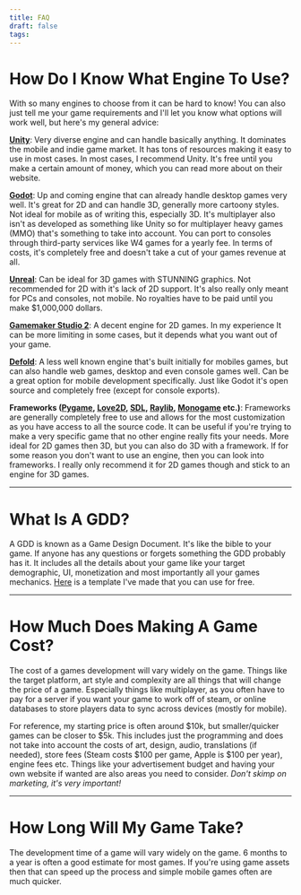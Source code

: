 ```yaml
---
title: FAQ
draft: false
tags:
---
```

# **How Do I Know What Engine To Use?**
With so many engines to choose from it can be hard to know! You can also just tell me your game requirements and I'll let you know what options will work well, but here's my general
advice:
 
**[Unity](https://unity.com/)**: Very diverse engine and can handle basically anything. It dominates the mobile and indie game market. It has tons of resources making it easy to use in most cases. In most cases, I recommend Unity. It's free until you make a certain amount of money, which you can read more about on their website.
 
**[Godot](https://godotengine.org/)**: Up and coming engine that can already handle desktop games very well. It's great for 2D and can handle 3D, generally more cartoony styles. Not ideal for mobile as of writing this, especially 3D. It's multiplayer also isn't as developed as something like Unity so for multiplayer heavy games (MMO) that's something to take into account. You can port to consoles through third-party services like W4 games for a yearly fee. In terms of costs, it's completely free and doesn't take a cut of your games revenue at all.
 
**[Unreal](https://www.unrealengine.com/en-US)**: Can be ideal for 3D games with STUNNING graphics. Not recommended for 2D with it's lack of 2D support. It's also really only meant for PCs and consoles, not mobile. No royalties have to be paid until you make $1,000,000 dollars.
 
**[Gamemaker Studio 2](https://gamemaker.io/en)**: A decent engine for 2D games. In my experience It can be more limiting in some cases, but it depends what you want out of your game.
 
**[Defold](https://defold.com/)**: A less well known engine that's built initially for mobiles games, but can also handle web games, desktop and even console games well. Can be a great option for mobile development specifically. Just like Godot it's open source and completely free (except for console exports).
 
**Frameworks ([Pygame](https://www.pygame.org/news), [Love2D](https://love2d.org/), [SDL](https://www.libsdl.org/), [Raylib](https://www.raylib.com/), [Monogame](https://monogame.net/) etc.)**: Frameworks are generally completely free to use and allows for the most customization as you have access to all the source code. It can be useful if you're trying to make a very specific game that no other engine really fits your needs. More ideal for 2D games then 3D, but you can also do 3D with a framework. If for some reason you don't want to use an engine, then you can look into frameworks. I really only recommend it for 2D games though and stick to an engine for 3D games.

---
# **What Is A GDD?**
A GDD is known as a Game Design Document. It's like the bible to your game. If anyone has any questions or forgets something the GDD probably has it. It includes all the details about your game like your target demographic, UI, monetization and most importantly all your games mechanics. [Here](https://minoqi.itch.io/minos-gddgdc-template) is a template I've made that you can use for free.

---
# **How Much Does Making A Game Cost?**
The cost of a games development will vary widely on the game. Things like the target platform, art style and complexity are all things that will change the price of a game. Especially things like multiplayer, as you often have to pay for a server if you want your game to work off of steam, or online databases to store players data to sync across devices (mostly for mobile).

For reference, my starting price is often around $10k, but smaller/quicker games can be closer to $5k. This includes just the programming and does not take into account the costs of art, design, audio, translations (if needed), store fees (Steam costs $100 per game, Apple is $100 per year), engine fees etc. Things like your advertisement budget and having your own website if wanted are also areas you need to consider. _Don't skimp on marketing, it's very important!_

---
# **How Long Will My Game Take?**
The development time of a game will vary widely on the game. 6 months to a year is often a good estimate for most games. If you're using game assets then that can speed up the process and simple mobile games often are much quicker.